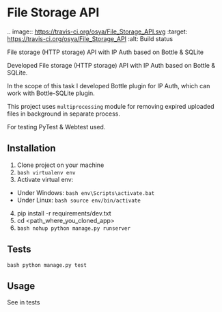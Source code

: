 # File Storage API

.. image:: https://travis-ci.org/osya/File_Storage_API.svg
    :target: https://travis-ci.org/osya/File_Storage_API
    :alt: Build status

File storage (HTTP storage) API with IP Auth based on Bottle & SQLite

Developed File storage (HTTP storage) API with IP Auth based on Bottle & SQLite. 

In the scope of this task I developed Bottle plugin for IP Auth, which can work with 
Bottle-SQLite plugin. 

This project uses `multiprocessing` module for removing 
expired uploaded files in background in separate process. 

For testing PyTest & Webtest used.

## Installation
1. Clone project on your machine
2. ```bash virtualenv env```
3. Activate virtual env:
* Under Windows: ```bash env\Scripts\activate.bat```
* Under Linux: ```bash source env/bin/activate```
4. pip install -r requirements/dev.txt
5. cd <path_where_you_cloned_app>
6. ```bash nohup python manage.py runserver```

## Tests
```bash python manage.py test```

## Usage
See in tests
